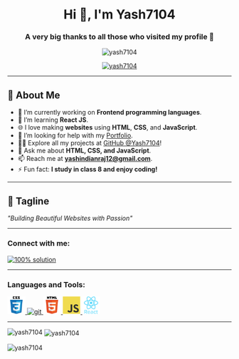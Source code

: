 <h1 align="center">Hi 👋, I'm Yash7104</h1>
<h3 align="center">A very big thanks to all those who visited my profile 🙏</h3>

<p align="center">
 <img src="https://komarev.com/ghpvc/?username=yash7104&label=Profile%20views&color=0e75b6&style=flat" alt="yash7104" />
</p>

<p align="center">
 <a href="https://github.com/ryo-ma/github-profile-trophy">
  <img src="https://github-profile-trophy.vercel.app/?username=yash7104" alt="yash7104" />
 </a>
</p>

---

## 📖 About Me

- 🔭 I’m currently working on **Frontend programming languages**.
- 🌱 I’m learning **React JS**.
- 🌐 I love making **websites** using **HTML**, **CSS**, and **JavaScript**.
- 🤝 I’m looking for help with my [Portfolio](https://github.com/Yash7104/Protfolio.git).
- 👨‍💻 Explore all my projects at [GitHub @Yash7104](https://github.com/Yash7104)!
- 💬 Ask me about **HTML, CSS, and JavaScript**.
- 📫 Reach me at **yashindianraj12@gmail.com**.
- ⚡ Fun fact: **I study in class 8 and enjoy coding!**

---

## 🚀 Tagline

_"Building Beautiful Websites with Passion"_

---

<h3 align="left">Connect with me:</h3>
<p align="left">
  <a href="https://www.youtube.com/c/100% solution" target="blank">
    <img align="center" src="https://raw.githubusercontent.com/rahuldkjain/github-profile-readme-generator/master/src/images/icons/Social/youtube.svg" alt="100% solution" height="30" width="40" />
  </a>
</p>

---

<h3 align="left">Languages and Tools:</h3>
<p align="left">
  <a href="https://www.w3schools.com/css/" target="_blank" rel="noreferrer">
    <img src="https://raw.githubusercontent.com/devicons/devicon/master/icons/css3/css3-original-wordmark.svg" alt="css3" width="40" height="40"/>
  </a>
  <a href="https://git-scm.com/" target="_blank" rel="noreferrer">
    <img src="https://www.vectorlogo.zone/logos/git-scm/git-scm-icon.svg" alt="git" width="40" height="40"/>
  </a>
  <a href="https://www.w3.org/html/" target="_blank" rel="noreferrer">
    <img src="https://raw.githubusercontent.com/devicons/devicon/master/icons/html5/html5-original-wordmark.svg" alt="html5" width="40" height="40"/>
  </a>
  <a href="https://developer.mozilla.org/en-US/docs/Web/JavaScript" target="_blank" rel="noreferrer">
    <img src="https://raw.githubusercontent.com/devicons/devicon/master/icons/javascript/javascript-original.svg" alt="javascript" width="40" height="40"/>
  </a>
  <a href="https://reactjs.org/" target="_blank" rel="noreferrer">
    <img src="https://raw.githubusercontent.com/devicons/devicon/master/icons/react/react-original-wordmark.svg" alt="react" width="40" height="40"/>
  </a>
</p>

---

<p><img align="left" src="https://github-readme-stats.vercel.app/api/top-langs?username=yash7104&show_icons=true&locale=en&layout=compact" alt="yash7104" /></p>

<p>&nbsp;<img align="center" src="https://github-readme-stats.vercel.app/api?username=yash7104&show_icons=true&locale=en" alt="yash7104" /></p>

<p><img align="center" src="https://github-readme-streak-stats.herokuapp.com/?user=yash7104&" alt="yash7104" /></p>

<!---
Yash/Yash7104 is a ✨ special ✨ repository because its `README.md` (this file) appears on my GitHub profile.
--->
